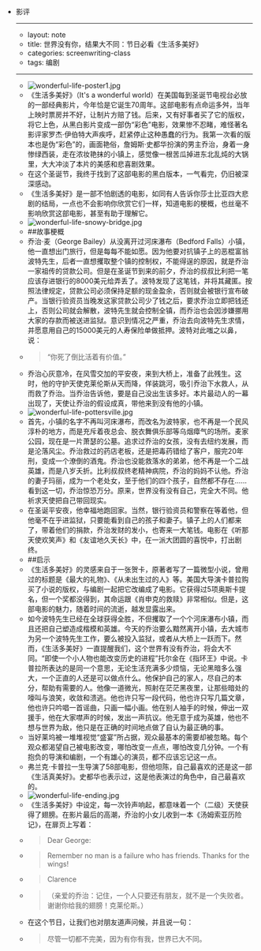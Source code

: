 - 影评
    - ---
    - layout: note
    - title: 世界没有你，结果大不同：节日必看《生活多美好》
    - categories: screenwriting-class
    - tags: 编剧
    - ---
    - ![wonderful-life-poster1.jpg](http://upload-images.jianshu.io/upload_images/19107-342bbfea1973abdb.jpg?imageMogr2/auto-orient/strip%7CimageView2/2/w/1240)
    - 《生活多美好》（It's a wonderful world）在美国每到圣诞节电视台必放的一部经典影片，今年恰是它诞生70周年。这部电影有点命运多舛，当年上映时票房并不好，让制片方赔了钱。后来，又有好事者买了它的版权，将它上色，从黑白影片变成一部伪“彩色”电影，效果惨不忍睹，难怪著名影评家罗杰·伊伯特大声疾呼，赶紧停止这种愚蠢的行为。我第一次看的版本也是伪“彩色”的，画面艳俗，詹姆斯·史都华扮演的男主乔治，身着一身惨绿西装，走在浓妆艳抹的小镇上，感觉像一根苦瓜掉进东北乱炖的大锅里，大大冲淡了本片的美感和悲喜剧效果。
    - 在这个圣诞节，我终于找到了这部电影的黑白版本，一气看完，仍旧被深深感动。
    - 《生活多美好》是一部不怕剧透的电影，如同有人告诉你莎士比亚四大悲剧的结局，一点也不会影响你欣赏它们一样，知道电影的梗概，也丝毫不影响欣赏这部电影，甚至有助于理解它。
    - ![wonderful-life-snowy-bridge.jpg](http://upload-images.jianshu.io/upload_images/19107-021dc0768eeb0688.jpg?imageMogr2/auto-orient/strip%7CimageView2/2/w/1240)
    - ##故事梗概
    - 乔治·麦（George Bailey）从没离开过河床瀑布（Bedford Falls）小镇，他一直想出门旅行，但是每每不能如愿。因为他要对抗镇子上的恶棍富翁波特先生，后者一直想攫取整个镇的控制权，不能得逞的原因，就是乔治一家祖传的贷款公司。但是在圣诞节到来的前夕，乔治的叔叔比利把一笔应该存进银行的8000美元给弄丢了。波特发现了这笔钱，并将其藏匿。按照法律规定，贷款公司必须保持足额的现金盈余，否则就会被银行宣布破产。当银行验资员当晚发这家贷款公司少了钱之后，要求乔治立即把钱还上，否则公司就会解散，波特先生就会控制全镇，而乔治也会因涉嫌挪用大家的存款而被送进监狱。意识到情况之严重，乔治去向波特先生求情，并愿意用自己的15000美元的人寿保险单做抵押。波特对此嗤之以鼻，说：
    - > “你死了倒比活着有价值。”
    - 乔治心灰意冷，在风雪交加的平安夜，来到大桥上，准备了此残生。这时，他的守护天使克莱伦斯从天而降，佯装跳河，吸引乔治下水救人，从而救了乔治。当乔治告诉他，要是自己没出生该多好。本片最动人的一幕出现了，天使让乔治的假设成真，带他来到没有他的小镇。
    - ![wonderful-life-pottersville.jpg](http://upload-images.jianshu.io/upload_images/19107-5685bd72f3770e2e.jpg?imageMogr2/auto-orient/strip%7CimageView2/2/w/1240)
    - 首先，小镇的名字不再叫河床瀑布，而改名为波特家，也不再是一个民风淳朴的地方，而是充斥着夜总会、脱衣舞俱乐部等乌烟瘴气的场所。麦家公园，现在是一片萧瑟的公墓。追求过乔治的女孩，没有去纽约发展，而是沦落风尘。乔治救过的药店老板，还是把毒药错给了客户，服完20年刑，变成一个潦倒的酒鬼。乔治也没能救落水的弟弟，他不再是一个二战英雄，而是八岁夭折。比利叔叔终老精神病院，乔治的妈妈不认他。乔治的妻子玛丽，成为一个老处女，至于他们的四个孩子，自然都不存在……看到这一切，乔治惊恐万分。原来，世界没有没有自己，完全大不同。他祈求天使把自己带回现实。
    - 在圣诞平安夜，他幸福地跑回家。当然，银行验资员和警察在等着他，但他毫不在乎进监狱，只要能看到自己的孩子和妻子。镇子上的人们都来了，带着他们的捐款，乔治发财的发小，也寄来一大笔钱。电影在《听那天使欢笑声》和《友谊地久天长》中，在一派大团圆的喜悦中，打出剧终。
    - ##启示
    - 《生活多美好》的灵感来自于一张贺卡，原著者写了一篇微型小说，曾用过的标题是《最大的礼物》、《从未出生过的人》等。美国大导演卡普拉购买了小说的版权，与编剧一起把它改编成了电影。它获得过5项奥斯卡提名，但一个奖都没得到，其命运跟《肖申克的救赎》非常相似。但是，这部电影的魅力，随着时间的流逝，越发显露出来。
    - 如今波特先生已经在全球获得全胜，不但攫取了一个个河床瀑布小镇，而且还把自己塑造成楷模和英雄。今天的乔治要么黯然离开小镇，去大城市为另一个波特先生工作，要么被投入监狱，或者从大桥上一跃而下。然而，《生活多美好》一直提醒我们，这个世界有没有乔治，将会大不同。“即使一个小人物也能改变历史的进程”托尔金在《指环王》中说。卡普拉所表达的是同一个意思，无论生活充满多少烦恼，无论黑暗多么强大，一个正直的人还是可以做点什么。他保护自己的家人，尽自己的本分，帮助有需要的人。他像一道微光，照射在茫茫黑夜里，让那些暗处的嚎叫与浪笑，收敛和溃逃。他也许只写一段代码，他也许只写几篇文章，他也许只吟唱一首谣曲，只画一幅小画。他在别人袖手的时候，伸出一双援手，他在大家噤声的时候，发出一声抗议。他无意于成为英雄，他也不想与世界为敌，他只是在正确的时间地点做了自认为最正确的事。
    - 当好莱坞被一堆堆视觉“盛宴”所占据，观众最基本的需要却被忽略。每个观众都渴望自己被电影改变，哪怕改变一点点，哪怕改变几分钟。一个有抱负的导演和编剧，一个有雄心的演员，都不应该忘记这一点。
    - 弗兰克·卡普拉一生导演了58部电影，但他坦陈，自己最喜欢的还是这一部《生活真美好》。史都华也表示过，这是他表演过的角色中，自己最喜欢的。
    - ![wonderful-life-ending.jpg](http://upload-images.jianshu.io/upload_images/19107-5d4339ad8f7bf72b.jpg?imageMogr2/auto-orient/strip%7CimageView2/2/w/1240)
    - 《生活多美好》中设定，每一次铃声响起，都意味着一个（二级）天使获得了翅膀。在影片最后的高潮，乔治的小女儿收到一本《汤姆索亚历险记》，在扉页上写着：
    - > Dear George:
    - > Remember no man is a failure who has friends. Thanks for the wings!
    - > Clarence
    - > （亲爱的乔治：记住，一个人只要还有朋友，就不是一个失败者。谢谢你给我的翅膀！克莱伦斯。）
    - 在这个节日，让我们也对朋友道声问候，并且说一句：
    - > 尽管一切都不完美，因为有你有我，世界已大不同。

